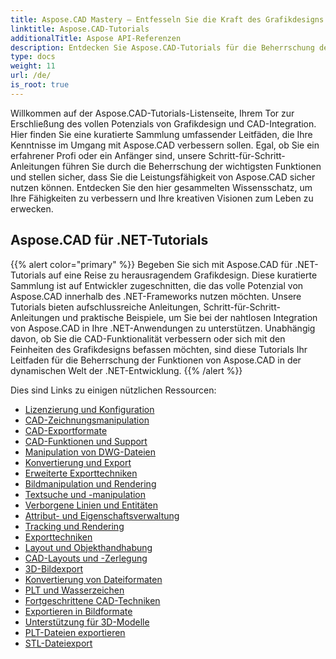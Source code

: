 ```yaml
---
title: Aspose.CAD Mastery – Entfesseln Sie die Kraft des Grafikdesigns
linktitle: Aspose.CAD-Tutorials
additionalTitle: Aspose API-Referenzen
description: Entdecken Sie Aspose.CAD-Tutorials für die Beherrschung des Grafikdesigns. Erweitern Sie Ihre Fähigkeiten mit Schritt-für-Schritt-Anleitungen zur CAD-Integration und entfesseln Sie Ihr kreatives Potenzial.
type: docs
weight: 11
url: /de/
is_root: true
---
```


Willkommen auf der Aspose.CAD-Tutorials-Listenseite, Ihrem Tor zur Erschließung des vollen Potenzials von Grafikdesign und CAD-Integration. Hier finden Sie eine kuratierte Sammlung umfassender Leitfäden, die Ihre Kenntnisse im Umgang mit Aspose.CAD verbessern sollen. Egal, ob Sie ein erfahrener Profi oder ein Anfänger sind, unsere Schritt-für-Schritt-Anleitungen führen Sie durch die Beherrschung der wichtigsten Funktionen und stellen sicher, dass Sie die Leistungsfähigkeit von Aspose.CAD sicher nutzen können. Entdecken Sie den hier gesammelten Wissensschatz, um Ihre Fähigkeiten zu verbessern und Ihre kreativen Visionen zum Leben zu erwecken.

## Aspose.CAD für .NET-Tutorials
{{% alert color="primary" %}}
Begeben Sie sich mit Aspose.CAD für .NET-Tutorials auf eine Reise zu herausragendem Grafikdesign. Diese kuratierte Sammlung ist auf Entwickler zugeschnitten, die das volle Potenzial von Aspose.CAD innerhalb des .NET-Frameworks nutzen möchten. Unsere Tutorials bieten aufschlussreiche Anleitungen, Schritt-für-Schritt-Anleitungen und praktische Beispiele, um Sie bei der nahtlosen Integration von Aspose.CAD in Ihre .NET-Anwendungen zu unterstützen. Unabhängig davon, ob Sie die CAD-Funktionalität verbessern oder sich mit den Feinheiten des Grafikdesigns befassen möchten, sind diese Tutorials Ihr Leitfaden für die Beherrschung der Funktionen von Aspose.CAD in der dynamischen Welt der .NET-Entwicklung.
{{% /alert %}}

Dies sind Links zu einigen nützlichen Ressourcen:
 
- [Lizenzierung und Konfiguration](./net/licensing-and-configuration/)
- [CAD-Zeichnungsmanipulation](./net/cad-drawing-manipulation/)
- [CAD-Exportformate](./net/cad-export-formats/)
- [CAD-Funktionen und Support](./net/cad-features-and-support/)
- [Manipulation von DWG-Dateien](./net/dwg-file-manipulation/)
- [Konvertierung und Export](./net/conversion-and-export/)
- [Erweiterte Exporttechniken](./net/advanced-export-techniques/)
- [Bildmanipulation und Rendering](./net/image-manipulation-and-rendering/)
- [Textsuche und -manipulation](./net/text-search-and-manipulation/)
- [Verborgene Linien und Entitäten](./net/hidden-lines-and-entities/)
- [Attribut- und Eigenschaftsverwaltung](./net/attribute-and-property-management/)
- [Tracking und Rendering](./net/tracking-and-rendering/)
- [Exporttechniken](./net/export-techniques/)
- [Layout und Objekthandhabung](./net/layout-and-object-handling/)
- [CAD-Layouts und -Zerlegung](./net/cad-layouts-and-decomposition/)
- [3D-Bildexport](./net/3d-image-export/)
- [Konvertierung von Dateiformaten](./net/file-format-conversion/)
- [PLT und Wasserzeichen](./net/plt-and-watermarking/)
- [Fortgeschrittene CAD-Techniken](./net/advanced-cad-techniques/)
- [Exportieren in Bildformate](./net/exporting-to-image-formats/)
- [Unterstützung für 3D-Modelle](./net/3d-model-support/)
- [PLT-Dateien exportieren](./net/exporting-plt-files/)
- [STL-Dateiexport](./net/stl-file-export/)


